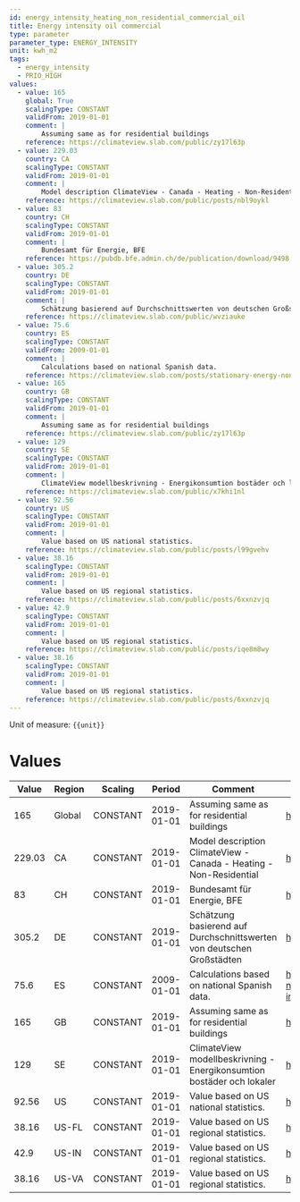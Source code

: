 ```yaml
---
id: energy_intensity_heating_non_residential_commercial_oil
title: Energy intensity oil commercial
type: parameter
parameter_type: ENERGY_INTENSITY
unit: kwh_m2
tags:
  - energy_intensity
  - PRIO_HIGH
values:
  - value: 165
    global: True
    scalingType: CONSTANT
    validFrom: 2019-01-01
    comment: |
        Assuming same as for residential buildings
    reference: https://climateview.slab.com/public/zy17l63p
  - value: 229.03
    country: CA
    scalingType: CONSTANT
    validFrom: 2019-01-01
    comment: |
        Model description ClimateView - Canada - Heating - Non-Residential
    reference: https://climateview.slab.com/public/posts/nbl9oykl
  - value: 83
    country: CH
    scalingType: CONSTANT
    validFrom: 2019-01-01
    comment: |
        Bundesamt für Energie, BFE
    reference: https://pubdb.bfe.admin.ch/de/publication/download/9498
  - value: 305.2
    country: DE
    scalingType: CONSTANT
    validFrom: 2019-01-01
    comment: |
        Schätzung basierend auf Durchschnittswerten von deutschen Großstädten
    reference: https://climateview.slab.com/public/wvziauke
  - value: 75.6
    country: ES
    scalingType: CONSTANT
    validFrom: 2009-01-01
    comment: |
        Calculations based on national Spanish data.
    reference: https://climateview.slab.com/posts/stationary-energy-non-residential-baavcf13#hh0rh-table-7-energy-intensities-commercial-and-institutional-buildings
  - value: 165
    country: GB
    scalingType: CONSTANT
    validFrom: 2019-01-01
    comment: |
        Assuming same as for residential buildings
    reference: https://climateview.slab.com/public/zy17l63p
  - value: 129
    country: SE
    scalingType: CONSTANT
    validFrom: 2019-01-01
    comment: |
        ClimateView modellbeskrivning - Energikonsumtion bostäder och lokaler
    reference: https://climateview.slab.com/public/x7khi1nl
  - value: 92.56
    country: US
    scalingType: CONSTANT
    validFrom: 2019-01-01
    comment: |
        Value based on US national statistics.
    reference: https://climateview.slab.com/public/posts/l99gvehv
  - value: 38.16
    scalingType: CONSTANT
    validFrom: 2019-01-01
    comment: |
        Value based on US regional statistics.
    reference: https://climateview.slab.com/public/posts/6xxnzvjq
  - value: 42.9
    scalingType: CONSTANT
    validFrom: 2019-01-01
    comment: |
        Value based on US regional statistics.
    reference: https://climateview.slab.com/public/posts/iqe8m8wy
  - value: 38.16
    scalingType: CONSTANT
    validFrom: 2019-01-01
    comment: |
        Value based on US regional statistics.
    reference: https://climateview.slab.com/public/posts/6xxnzvjq
---
```



Unit of measure: `{{unit}}`


# Values


| Value | Region | Scaling | Period | Comment | Reference |
|-------|--------|---------|--------|---------|-----------|
| 165 | Global | CONSTANT | 2019-01-01 | Assuming same as for residential buildings | https://climateview.slab.com/public/zy17l63p |
| 229.03 | CA | CONSTANT | 2019-01-01 | Model description ClimateView - Canada - Heating - Non-Residential | https://climateview.slab.com/public/posts/nbl9oykl |
| 83 | CH | CONSTANT | 2019-01-01 | Bundesamt für Energie, BFE | https://pubdb.bfe.admin.ch/de/publication/download/9498 |
| 305.2 | DE | CONSTANT | 2019-01-01 | Schätzung basierend auf Durchschnittswerten von deutschen Großstädten | https://climateview.slab.com/public/wvziauke |
| 75.6 | ES | CONSTANT | 2009-01-01 | Calculations based on national Spanish data. | https://climateview.slab.com/posts/stationary-energy-non-residential-baavcf13#hh0rh-table-7-energy-intensities-commercial-and-institutional-buildings |
| 165 | GB | CONSTANT | 2019-01-01 | Assuming same as for residential buildings | https://climateview.slab.com/public/zy17l63p |
| 129 | SE | CONSTANT | 2019-01-01 | ClimateView modellbeskrivning - Energikonsumtion bostäder och lokaler | https://climateview.slab.com/public/x7khi1nl |
| 92.56 | US | CONSTANT | 2019-01-01 | Value based on US national statistics. | https://climateview.slab.com/public/posts/l99gvehv |
| 38.16 | US-FL | CONSTANT | 2019-01-01 | Value based on US regional statistics. | https://climateview.slab.com/public/posts/6xxnzvjq |
| 42.9 | US-IN | CONSTANT | 2019-01-01 | Value based on US regional statistics. | https://climateview.slab.com/public/posts/iqe8m8wy |
| 38.16 | US-VA | CONSTANT | 2019-01-01 | Value based on US regional statistics. | https://climateview.slab.com/public/posts/6xxnzvjq |


